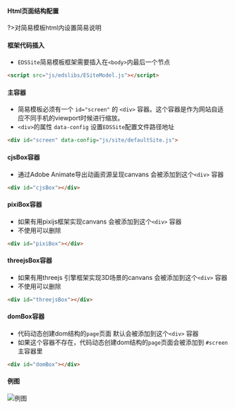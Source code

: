 #### Html页面结构配置

?>对简易模板html内设置简易说明

#### 框架代码插入

- `EDSSite`简易模板框架需要插入在`<body>`内最后一个节点

```html
<script src="js/edslibs/ESiteModel.js"></script>
```

#### 主容器

- 简易模板必须有一个 `id="screen"` 的 `<div>` 容器。这个容器是作为网站自适应不同手机的viewport时候进行缩放。
- `<div>`的属性 `data-config` 设置`EDSSite`配置文件路径地址

```html
<div id="screen" data-config="js/site/defaultSite.js">
```
#### cjsBox容器

- 通过Adobe Animate导出动画资源呈现canvans 会被添加到这个`<div>` 容器

```html
<div id="cjsBox"></div>
```

#### pixiBox容器

- 如果有用pixijs框架实现canvans 会被添加到这个`<div>` 容器
- 不使用可以删除

```html
<div id="pixiBox"></div>
```

#### threejsBox容器

- 如果有用threejs 引擎框架实现3D场景的canvans 会被添加到这个`<div>` 容器
- 不使用可以删除

```html
<div id="threejsBox"></div>
```

#### domBox容器

- 代码动态创建dom结构的`page`页面 默认会被添加到这个`<div>` 容器
- 如果这个容器不存在，代码动态创建dom结构的`page`页面会被添加到 `#screen` 主容器里

```html
<div id="domBox"></div>
```



#### 例图

![例图](./images/a/1511613166597.jpg)
